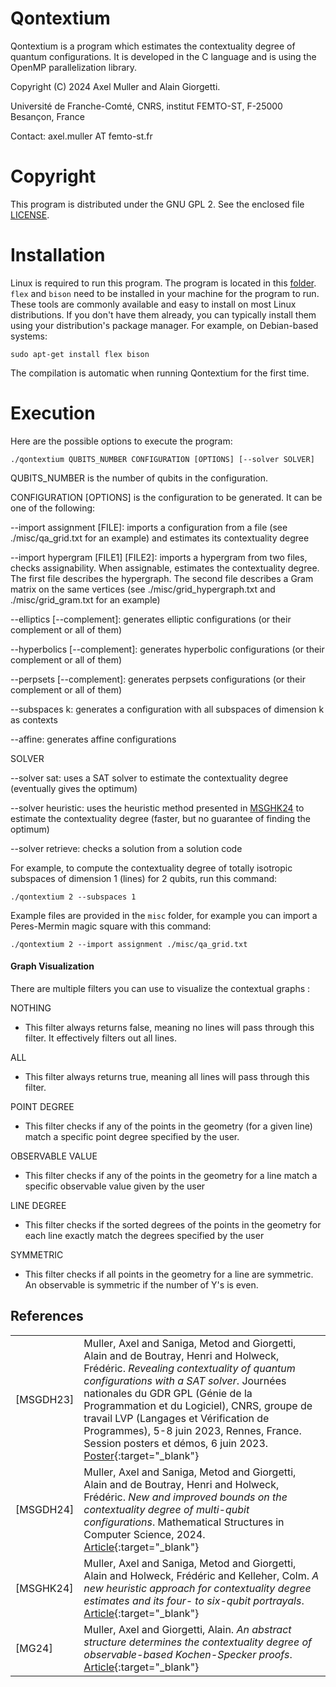 # Qontextium

Qontextium is a program which estimates the contextuality degree 
of quantum configurations. It is developed in the C language and is 
using the OpenMP parallelization library.

Copyright (C) 2024 Axel Muller and Alain Giorgetti.

Université de Franche-Comté, CNRS, institut FEMTO-ST, F-25000 Besançon, France

Contact: axel.muller AT femto-st.fr

Copyright
=========

This program is distributed under the GNU GPL 2. See the enclosed file [LICENSE](./LICENSE).

Installation
============

Linux is required to run this program.
The program is located in this [folder](https://github.com/quantcert/quantcert.github.io/tree/master/contextualityDegree).
`flex` and `bison` need to be installed in your machine for the program to run.
These tools are commonly available and easy to install on most Linux distributions. 
If you don't have them already, you can typically install them using your distribution's package manager. 
For example, on Debian-based systems: 

    sudo apt-get install flex bison

The compilation is automatic when running Qontextium for the first time.

Execution
=========

Here are the possible options to execute the program:

    ./qontextium QUBITS_NUMBER CONFIGURATION [OPTIONS] [--solver SOLVER]

QUBITS_NUMBER is the number of qubits in the configuration.

CONFIGURATION [OPTIONS] is the configuration to be generated. It can be one of the following:

--import assignment [FILE]: imports a configuration from a file (see ./misc/qa_grid.txt for an example) and estimates its contextuality degree

--import hypergram [FILE1] [FILE2]: imports a hypergram from two files, checks assignability. When assignable, estimates the contextuality degree. The first file describes the hypergraph. The second file describes a Gram matrix on the same vertices (see ./misc/grid_hypergraph.txt and ./misc/grid_gram.txt for an example)

--elliptics [--complement]: generates elliptic configurations (or their complement or all of them)

--hyperbolics [--complement]: generates hyperbolic configurations (or their complement or all of them)

--perpsets [--complement]: generates perpsets configurations (or their complement or all of them)

--subspaces k: generates a configuration with all subspaces of dimension k as contexts

--affine: generates affine configurations

SOLVER

--solver sat: uses a SAT solver to estimate the contextuality degree (eventually gives the optimum)

--solver heuristic: uses the heuristic method presented in [MSGHK24](#MSGHK24) to estimate the contextuality degree (faster, but no guarantee of finding the optimum)

--solver retrieve: checks a solution from a solution code

For example, to compute the contextuality degree of totally isotropic subspaces of dimension 1 (lines) for 2 qubits, run this command:

    ./qontextium 2 --subspaces 1

Example files are provided in the `misc` folder, for example you can import a Peres-Mermin magic square with this command:

    ./qontextium 2 --import assignment ./misc/qa_grid.txt

#### Graph Visualization

There are multiple filters you can use to visualize the contextual graphs :

NOTHING
- This filter always returns false, meaning no lines will pass through this filter. It effectively filters out all lines.


ALL
- This filter always returns true, meaning all lines will pass through this filter.


POINT DEGREE
- This filter checks if any of the points in the geometry (for a given line) match a specific point degree specified by the user.


OBSERVABLE VALUE
- This filter checks if any of the points in the geometry for a line match a specific observable value given by the user


LINE DEGREE
- This filter checks if the sorted degrees of the points in the geometry for each line exactly match the degrees specified by the user


SYMMETRIC
- This filter checks if all points in the geometry for a line are symmetric. An observable is symmetric if the number of Y's is even.

## References

|                         |                                                    |
|-------------------------|----------------------------------------------------|
|<a id="MSGDH23"/>[MSGDH23]|Muller, Axel and Saniga, Metod and Giorgetti, Alain and de Boutray, Henri and Holweck, Frédéric. *Revealing contextuality of quantum configurations with a SAT solver*. Journées nationales du GDR GPL (Génie de la Programmation et du Logiciel), CNRS, groupe de travail LVP (Langages et Vérification de Programmes), 5-8 juin 2023, Rennes, France. Session posters et démos, 6 juin 2023. [Poster](23poster.pdf){:target="_blank"}|
|<a id="MSGDH24"/>[MSGDH24]|Muller, Axel and Saniga, Metod and Giorgetti, Alain and de Boutray, Henri and Holweck, Frédéric. *New and improved bounds on the contextuality degree of multi-qubit configurations*. Mathematical Structures in Computer Science, 2024. [Article](https://doi.org/10.1017/S0960129524000057){:target="_blank"}|
|<a id="MSGHK24"/>[MSGHK24]|Muller, Axel and Saniga, Metod and Giorgetti, Alain and Holweck, Frédéric and Kelleher, Colm. *A new heuristic approach for contextuality degree estimates and its four- to six-qubit portrayals*. [Article](https://doi.org/10.48550/arXiv.2407.02928){:target="_blank"}|
|<a id="MG24"/>[MG24]|Muller, Axel and Giorgetti, Alain. *An abstract structure determines the contextuality degree of observable-based Kochen-Specker proofs*. [Article](https://arxiv.org/html/2410.14463v1){:target="_blank"}|
